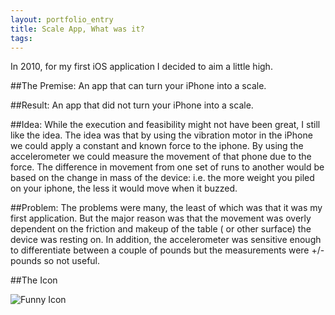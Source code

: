 ```yaml
---
layout: portfolio_entry
title: Scale App, What was it?
tags:
---
```


In 2010, for my first iOS application I decided to aim a little high. 

##The Premise:
An app that can turn your iPhone into a scale.

##Result:
An app that did not turn your iPhone into a scale.

##Idea:
While the execution and feasibility might not have been great, I still like the idea. The idea was that by using the vibration motor in the iPhone we could apply a constant and known force to the iphone. By using the accelerometer we could measure the movement of that phone due to the force. The difference in movement from one set of runs to another would be based on the change in mass of the device: i.e. the more weight you piled on your iphone, the less it would move when it buzzed. 

##Problem:
The problems were many, the least of which was that it was my first application. But the major reason was that the movement was overly dependent on the friction and makeup of the table ( or other surface) the device was resting on. In addition, the accelerometer was sensitive enough to differentiate between a couple of pounds but the measurements were +/- pounds so not useful.

##The Icon

![Funny Icon](../../img/icon170x170.png)
